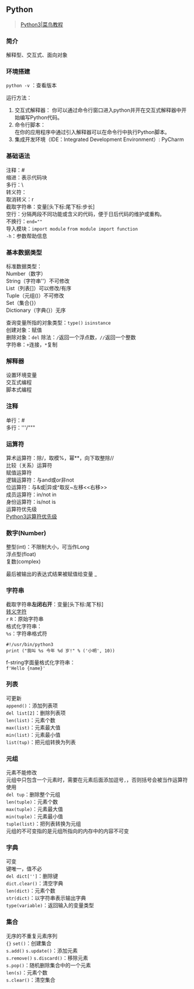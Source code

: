 ## Python

>[Python3|菜鸟教程](https://www.runoob.com/python3/python3-tutorial.html)

### 简介

解释型、交互式、面向对象

### 环境搭建

`python -v` ：查看版本  

运行方法：  
1. 交互式解释器：
你可以通过命令行窗口进入python并开在交互式解释器中开始编写Python代码。  
2. 命令行脚本：  
在你的应用程序中通过引入解释器可以在命令行中执行Python脚本。  
3. 集成开发环境（IDE：Integrated Development Environment）: PyCharm  

### 基础语法

注释：#  
缩进：表示代码块  
多行：\  
转义符：\
取消转义：r  
截取字符串：变量[头下标:尾下标:步长]  
空行：分隔两段不同功能或含义的代码，便于日后代码的维护或重构。  
不换行：`end=""`  
导入模块：`import module` `from module import function`  
`-h`：参数帮助信息  

### 基本数据类型

标准数据类型：  
Number（数字）  
String（字符串''）不可修改  
List（列表[]）可以修改/有序  
Tuple（元组()）不可修改  
Set（集合{}）  
Dictionary（字典{}）无序  

查询变量所指的对象类型：`type()` `isinstance`  
创建对象：赋值  
删除对象：`del` 
除法：`/`返回一个浮点数，`//`返回一个整数  
字符串：`+`连接，`*`复制  

### 解释器

设置环境变量  
交互式编程  
脚本式编程  

### 注释

单行：#  
多行：'''/"""

### 运算符

算术运算符：除/，取模%，幂**，向下取整除//  
比较（关系）运算符  
赋值运算符  
逻辑运算符：与and或or非not  
位运算符：与&或|异或^取反~左移<<右移>>  
成员运算符：in/not in  
身份运算符：is/not is  
运算符优先级  
[Python3运算符优先级](https://www.runoob.com/python3/python3-basic-operators.html#ysf4)  

### 数字(Number)

整型(int)：不限制大小，可当作Long  
浮点型(float)  
复数(complex)  

最后被输出的表达式结果被赋值给变量 _  

### 字符串

截取字符串**左闭右开**：变量[头下标:尾下标]  
[转义字符](https://www.runoob.com/python3/python3-string.html)  
`r` `R`：原始字符串  
格式化字符串：  
`%s`：字符串格式符  
```
#!/usr/bin/python3
print ("我叫 %s 今年 %d 岁!" % ('小明', 10))
```
f-string字面量格式化字符串：  
`f'Hello {name}'`  

### 列表

可更新  
`append()`：添加列表项  
`del list[2]`：删除列表项  
`len(list)`：元素个数  
`max(list)`：元素最大值  
`min(list)`：元素最小值  
`list(tup)`：把元组转换为列表  

### 元组

元素不能修改  
元组中只包含一个元素时，需要在元素后面添加逗号`,`，否则括号会被当作运算符使用  
`del tup`：删除整个元组  
`len(tuple)`：元素个数  
`max(tuple)`：元素最大值  
`min(tuple)`：元素最小值  
`tuple(list)`：把列表转换为元组  
元组的不可变指的是元组所指向的内存中的内容不可变  

### 字典

可变  
键唯一，值不必  
`del dict['']`：删除键  
`dict.clear()`：清空字典  
`len(dict)`：元素个数  
`str(dict)`：以字符串表示输出字典  
`type(variable)`：返回输入的变量类型  

### 集合

无序的不重复元素序列  
`{}` `set()`：创建集合  
`s.add()` `s.update()`：添加元素  
`s.remove()` `s.discard()`：移除元素  
`s.pop()`：随机删除集合中的一个元素  
`len(s)`：元素个数  
`s.clear()`：清空集合  


